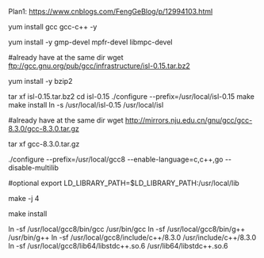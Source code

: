 Plan1:
https://www.cnblogs.com/FengGeBlog/p/12994103.html

yum install gcc gcc-c++ -y

yum install -y gmp-devel mpfr-devel libmpc-devel

#already have at the same dir
wget ftp://gcc.gnu.org/pub/gcc/infrastructure/isl-0.15.tar.bz2

yum install -y bzip2

tar xf isl-0.15.tar.bz2
cd isl-0.15
./configure --prefix=/usr/local/isl-0.15
make
make install
ln -s /usr/local/isl-0.15 /usr/local/isl

#already have at the same dir
wget http://mirrors.nju.edu.cn/gnu/gcc/gcc-8.3.0/gcc-8.3.0.tar.gz

tar xf gcc-8.3.0.tar.gz

./configure --prefix=/usr/local/gcc8 --enable-language=c,c++,go --disable-multilib

#optional
export LD_LIBRARY_PATH=$LD_LIBRARY_PATH:/usr/local/lib

make -j 4

make install

ln -sf /usr/local/gcc8/bin/gcc /usr/bin/gcc
ln -sf /usr/local/gcc8/bin/g++ /usr/bin/g++
ln -sf /usr/local/gcc8/include/c++/8.3.0 /usr/include/c++/8.3.0
ln -sf /usr/local/gcc8/lib64/libstdc++.so.6 /usr/lib64/libstdc++.so.6
